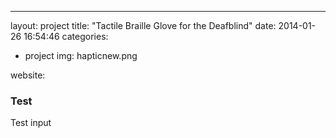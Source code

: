 ---
layout: project
title:  "Tactile Braille Glove for the Deafblind"
date:   2014-01-26 16:54:46
categories:
- project
img: hapticnew.png
<!--carousel:
- single01.jpg-->
website:

### Test
Test input
